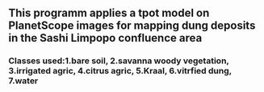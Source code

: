 ## This programm applies a tpot model on PlanetScope images for mapping dung deposits in the Sashi Limpopo confluence area

### Classes used:1.bare soil, 2.savanna woody vegetation, 3.irrigated agric, 4.citrus agric, 5.Kraal, 6.vitrfied dung, 7.water

